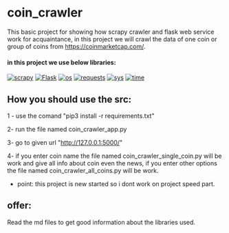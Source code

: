 # coin_crawler
This basic project for showing how scrapy crawler and flask web service work for acquaintance, in this project we will crawl the data of one coin or group of coins from https://coinmarketcap.com/.

#### in this project we use below libraries:
<a href="https://github.com/maskiiw"><img alt="scrapy" src="https://img.shields.io/badge/scrapy-60A839?style=for-the-badge&logo=scrapy&logoColor=f5f5f5"></a>
<a href="https://github.com/maskiiw"><img alt="Flask" src="https://img.shields.io/badge/Flask-000000?style=for-the-badge&logo=flask&logoColor=f5f5f5"></a>
<a href="https://github.com/maskiiw"><img alt="os" src="https://img.shields.io/badge/os-B10000?style=for-the-badge"></a>
<a href="https://github.com/maskiiw"><img alt="requests" src="https://img.shields.io/badge/requests-333333?style=for-the-badge"></a>
<a href="https://github.com/maskiiw"><img alt="sys" src="https://img.shields.io/badge/sys-4951F5?style=for-the-badge"></a>
<a href="https://github.com/maskiiw"><img alt="time" src="https://img.shields.io/badge/time-B366F6?style=for-the-badge"></a>

## How you should use the src:
1 - use the comand "pip3 install -r requirements.txt"

2- run the file named coin_crawler_app.py 

3- go to given url "http://127.0.0.1:5000/"

4- if you enter coin name the file named coin_crawler_single_coin.py will be work and give all info about coin even the news, if you enter other options the file named coin_crawler_all_coins.py will be work.
  - point: this project is new started so i dont work on project speed part.

## offer:
Read the md files to get good information about the libraries used.
